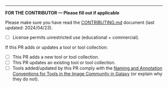 
---

**FOR THE CONTRIBUTOR — Please fill out if applicable**

Please make sure you have read the [CONTRIBUTING.md](https://github.com/BMCV/galaxy-image-analysis/blob/master/CONTRIBUTING.md) document (last updated: 2024/04/23).

* [ ] License permits unrestricted use (educational + commercial).

If this PR adds or updates a tool or tool collection:

* [ ] This PR adds a new tool or tool collection.
* [ ] This PR updates an existing tool or tool collection.
* [ ] Tools added/updated by this PR comply with the [Naming and Annotation Conventions for Tools in the Image Community in Galaxy](https://doi.org/10.37044/osf.io/w8dsz) (or explain why they do not).
